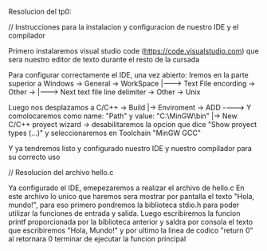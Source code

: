 Resolucion del tp0:

// Instrucciones para la instalacion y configuracion de nuestro IDE y el compilador

Primero instalaremos visual studio code (https://code.visualstudio.com) que sera nuestro editor de texto durante el resto de la cursada

Para configurar correctamente el IDE, una vez abierto: Iremos en la parte superior a Windows -> General -> WorkSpace |---> Text File encording -> Other -> |---> Next text file line delimiter -> Other -> Unix

Luego nos desplazamos a C/C++ -> Build |-> Enviroment -> ADD ----> Y comolocaremos como name: "Path" y value: "C:\MinGW\bin" |-> New C/C++ proyect wizard -> desabilitaremos la opcion que dice "Show proyect types (...)" y seleccionaremos en Toolchain "MinGW GCC"

Y ya tendremos listo y configurado nuestro IDE y nuestro compilador para su correcto uso

// Resolucion del archivo hello.c

Ya configurado el IDE, emepezaremos a realizar el archivo de hello.c
En este archivo lo unico que haremos sera mostrar por pantalla el texto "Hola, mundo!", para eso primero pondremos la biblioteca stdio.h para poder utilizar la funciones de entrada y salida. Luego escribiremos la funcion printf proporcionada por la biblioteca anterior y saldra por consola el texto que escribiremos "Hola, Mundo!" y por ultimo la linea de codico "return 0" al retornara 0 terminar de ejecutar la funcion principal
